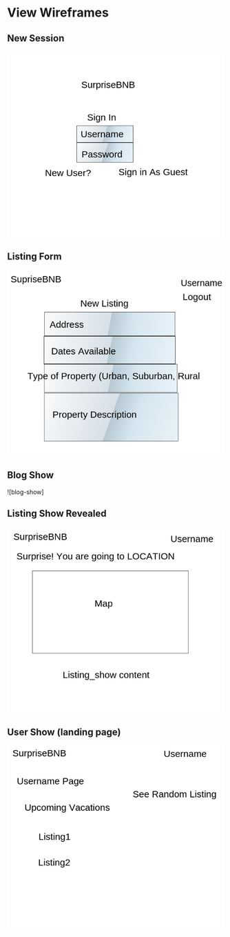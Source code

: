 # View Wireframes

## New Session
![new-session]

## Listing Form
![listing_form]

## Blog Show
![blog-show]

## Listing Show Revealed
![listing_reveal_show]

## User Show (landing page)
![users_show]


[new-session]: ./wireframes/new_session.png
[listing_show]: ./wireframes/listing_show.png
[listing_reveal_show]: ./wireframes/listing_reveal_show.png
[listing_form]: ./wireframes/listing_form.png
[users_show]: ./wireframes/user_show.png
